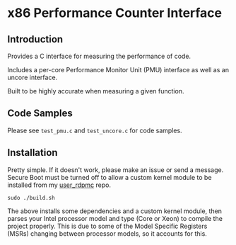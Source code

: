 # x86 Performance Counter Interface

## Introduction

Provides a C interface for measuring the performance of code. 

Includes a per-core Performance Monitor Unit (PMU) interface as well as an uncore interface.

Built to be highly accurate when measuring a given function.

## Code Samples

Please see `test_pmu.c` and `test_uncore.c` for code samples.

## Installation

Pretty simple. If it doesn't work, please make an issue or send a message. Secure Boot must be turned off to allow a custom kernel module to be installed from my [user_rdpmc](https://github.com/Bmorgan1296/user_rdpmc) repo.

`sudo ./build.sh`

The above installs some dependencies and a custom kernel module, then parses your Intel processor model and type (Core or Xeon) to compile the project properly. This is due to some of the Model Specific Registers (MSRs) changing between processor models, so it accounts for this.